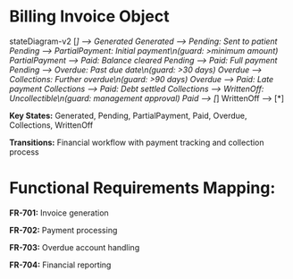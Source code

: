 # Billing Invoice Object

stateDiagram-v2
    [*] --> Generated
    Generated --> Pending: Sent to patient
    Pending --> PartialPayment: Initial payment\n(guard: >minimum amount)
    PartialPayment --> Paid: Balance cleared
    Pending --> Paid: Full payment
    Pending --> Overdue: Past due date\n(guard: >30 days)
    Overdue --> Collections: Further overdue\n(guard: >90 days)
    Overdue --> Paid: Late payment
    Collections --> Paid: Debt settled
    Collections --> WrittenOff: Uncollectible\n(guard: management approval)
    Paid --> [*]
    WrittenOff --> [*]

 **Key States:** Generated, Pending, PartialPayment, Paid, Overdue, Collections, WrittenOff

**Transitions:** Financial workflow with payment tracking and collection process

# Functional Requirements Mapping:

**FR-701:** Invoice generation

**FR-702:** Payment processing

**FR-703:** Overdue account handling

**FR-704:** Financial reporting
